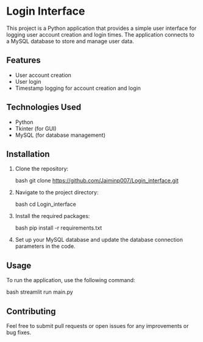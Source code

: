 # Login Interface

This project is a Python application that provides a simple user interface for logging user account creation and login times. The application connects to a MySQL database to store and manage user data.

## Features

- User account creation
- User login
- Timestamp logging for account creation and login

## Technologies Used

- Python
- Tkinter (for GUI)
- MySQL (for database management)

## Installation

1. Clone the repository:

   bash
   git clone https://github.com/Jaiminp007/Login_interface.git

2. Navigate to the project directory:

   bash
   cd Login_interface

3. Install the required packages:

   bash
   pip install -r requirements.txt
   

4. Set up your MySQL database and update the database connection parameters in the code.

## Usage

To run the application, use the following command:

bash
streamlit run main.py


## Contributing

Feel free to submit pull requests or open issues for any improvements or bug fixes.


